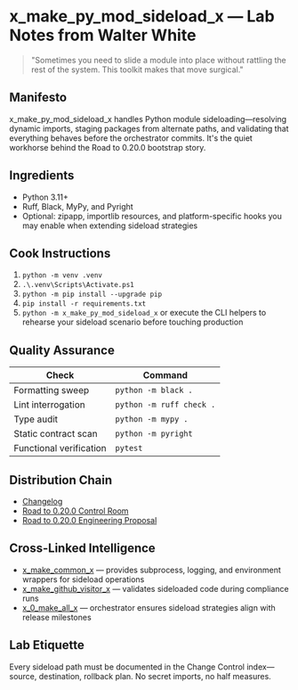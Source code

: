 # x_make_py_mod_sideload_x — Lab Notes from Walter White

> "Sometimes you need to slide a module into place without rattling the rest of the system. This toolkit makes that move surgical."

## Manifesto
x_make_py_mod_sideload_x handles Python module sideloading—resolving dynamic imports, staging packages from alternate paths, and validating that everything behaves before the orchestrator commits. It's the quiet workhorse behind the Road to 0.20.0 bootstrap story.

## Ingredients
- Python 3.11+
- Ruff, Black, MyPy, and Pyright
- Optional: zipapp, importlib resources, and platform-specific hooks you may enable when extending sideload strategies

## Cook Instructions
1. `python -m venv .venv`
2. `.\.venv\Scripts\Activate.ps1`
3. `python -m pip install --upgrade pip`
4. `pip install -r requirements.txt`
5. `python -m x_make_py_mod_sideload_x` or execute the CLI helpers to rehearse your sideload scenario before touching production

## Quality Assurance
| Check | Command |
| --- | --- |
| Formatting sweep | `python -m black .`
| Lint interrogation | `python -m ruff check .`
| Type audit | `python -m mypy .`
| Static contract scan | `python -m pyright`
| Functional verification | `pytest`

## Distribution Chain
- [Changelog](./CHANGELOG.md)
- [Road to 0.20.0 Control Room](../x_0_make_all_x/Change%20Control/0.20.0/index.md)
- [Road to 0.20.0 Engineering Proposal](../x_0_make_all_x/Change%20Control/0.20.0/Road%20to%200.20.0%20Engineering%20Proposal%20-%20Walter%20White.md)

## Cross-Linked Intelligence
- [x_make_common_x](../x_make_common_x/README.md) — provides subprocess, logging, and environment wrappers for sideload operations
- [x_make_github_visitor_x](../x_make_github_visitor_x/README.md) — validates sideloaded code during compliance runs
- [x_0_make_all_x](../x_0_make_all_x/README.md) — orchestrator ensures sideload strategies align with release milestones

## Lab Etiquette
Every sideload path must be documented in the Change Control index—source, destination, rollback plan. No secret imports, no half measures.

